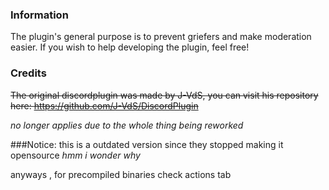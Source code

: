 ### Information

The plugin's general purpose is to prevent griefers and make moderation easier. If you wish to help developing the plugin, feel free!

### Credits


~~The original discordplugin was made by J-VdS, you can visit his repository here:
https://github.com/J-VdS/DiscordPlugin~~

*no longer applies due to the whole thing being reworked*


###Notice:
 this is a outdated version since they stopped making it opensource     *hmm i wonder why*


anyways , for precompiled binaries check actions tab 
